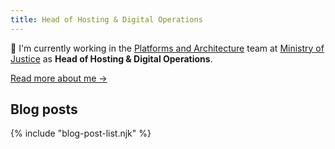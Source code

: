 ```yaml
---
title: Head of Hosting & Digital Operations
---
```


👋 I'm currently working in the [Platforms and Architecture](https://mojdigital.blog.gov.uk/) team at [Ministry of Justice](https://www.gov.uk/government/organisations/ministry-of-justice) as **Head of Hosting & Digital Operations**.

[Read more about me &rarr;](/about)

## Blog posts

{% include "blog-post-list.njk" %}
